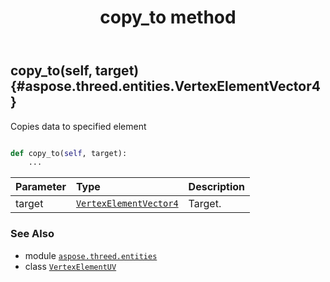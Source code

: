 ﻿---
title: copy_to method
second_title: Aspose.3D for Python via .NET API References
description: 
type: docs
weight: 40
url: /python-net/aspose.threed.entities/vertexelementuv/copy_to/
is_root: false
---

## copy_to(self, target) {#aspose.threed.entities.VertexElementVector4}

Copies data to specified element



```python

def copy_to(self, target):
    ...
```


| Parameter | Type | Description |
| :- | :- | :- |
| target | [`VertexElementVector4`](/3d/python-net/aspose.threed.entities/vertexelementvector4) | Target. |



### See Also
* module [`aspose.threed.entities`](../../)
* class [`VertexElementUV`](/3d/python-net/aspose.threed.entities/vertexelementuv)
